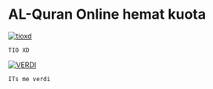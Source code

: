 # AL-Quran Online hemat kuota
[![tioxd](https://github.com/BOTCAHX.png?size=100)](https://github.com/BOTCAHX) </p>  `TIO XD`  </p>
 
[![VERDI](https://github.com/VERDIBOTZ1.png?size=100)](https://github.com/VERDIBOTZ1) </p>  `ITs me verdi`  </p>
